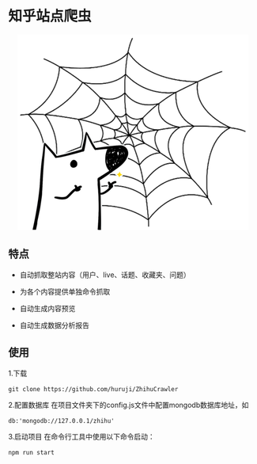 # 知乎站点爬虫

<p align="center">
  <img width="467px" src="./logo.png">
</p>

## 特点
+ 自动抓取整站内容（用户、live、话题、收藏夹、问题）

+ 为各个内容提供单独命令抓取

+ 自动生成内容预览

+ 自动生成数据分析报告

## 使用

1.下载
```
git clone https://github.com/huruji/ZhihuCrawler
```

2.配置数据库
在项目文件夹下的config.js文件中配置mongodb数据库地址，如
```
db:'mongodb://127.0.0.1/zhihu'
```

3.启动项目
在命令行工具中使用以下命令启动：
```
npm run start
```